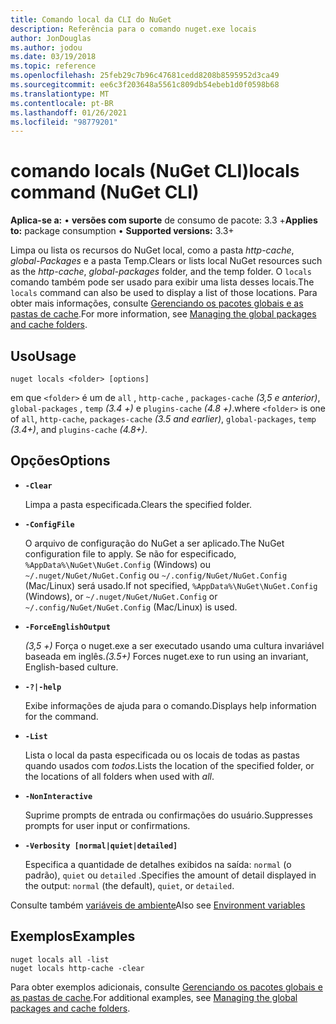 ```yaml
---
title: Comando local da CLI do NuGet
description: Referência para o comando nuget.exe locais
author: JonDouglas
ms.author: jodou
ms.date: 03/19/2018
ms.topic: reference
ms.openlocfilehash: 25feb29c7b96c47681cedd8208b8595952d3ca49
ms.sourcegitcommit: ee6c3f203648a5561c809db54ebeb1d0f0598b68
ms.translationtype: MT
ms.contentlocale: pt-BR
ms.lasthandoff: 01/26/2021
ms.locfileid: "98779201"
---
```

# <a name="locals-command-nuget-cli"></a><span data-ttu-id="bc75f-103">comando locals (NuGet CLI)</span><span class="sxs-lookup"><span data-stu-id="bc75f-103">locals command (NuGet CLI)</span></span>

<span data-ttu-id="bc75f-104">**Aplica-se a:** &bullet; **versões com suporte** de consumo de pacote: 3.3 +</span><span class="sxs-lookup"><span data-stu-id="bc75f-104">**Applies to:** package consumption &bullet; **Supported versions:** 3.3+</span></span>

<span data-ttu-id="bc75f-105">Limpa ou lista os recursos do NuGet local, como a pasta *http-cache*, *global-Packages* e a pasta Temp.</span><span class="sxs-lookup"><span data-stu-id="bc75f-105">Clears or lists local NuGet resources such as the *http-cache*, *global-packages* folder, and the temp folder.</span></span> <span data-ttu-id="bc75f-106">O `locals` comando também pode ser usado para exibir uma lista desses locais.</span><span class="sxs-lookup"><span data-stu-id="bc75f-106">The `locals` command can also be used to display a list of those locations.</span></span> <span data-ttu-id="bc75f-107">Para obter mais informações, consulte [Gerenciando os pacotes globais e as pastas de cache](../../consume-packages/managing-the-global-packages-and-cache-folders.md).</span><span class="sxs-lookup"><span data-stu-id="bc75f-107">For more information, see [Managing the global packages and cache folders](../../consume-packages/managing-the-global-packages-and-cache-folders.md).</span></span>

## <a name="usage"></a><span data-ttu-id="bc75f-108">Uso</span><span class="sxs-lookup"><span data-stu-id="bc75f-108">Usage</span></span>

```cli
nuget locals <folder> [options]
```

<span data-ttu-id="bc75f-109">em que `<folder>` é um de `all` , `http-cache` , `packages-cache` *(3,5 e anterior)*, `global-packages` , `temp` *(3.4 +)* e `plugins-cache` *(4.8 +)*.</span><span class="sxs-lookup"><span data-stu-id="bc75f-109">where `<folder>` is one of `all`, `http-cache`, `packages-cache` *(3.5 and earlier)*, `global-packages`, `temp` *(3.4+)*, and `plugins-cache` *(4.8+)*.</span></span>

## <a name="options"></a><span data-ttu-id="bc75f-110">Opções</span><span class="sxs-lookup"><span data-stu-id="bc75f-110">Options</span></span>

- **`-Clear`**

  <span data-ttu-id="bc75f-111">Limpa a pasta especificada.</span><span class="sxs-lookup"><span data-stu-id="bc75f-111">Clears the specified folder.</span></span>

- **`-ConfigFile`**

  <span data-ttu-id="bc75f-112">O arquivo de configuração do NuGet a ser aplicado.</span><span class="sxs-lookup"><span data-stu-id="bc75f-112">The NuGet configuration file to apply.</span></span> <span data-ttu-id="bc75f-113">Se não for especificado, `%AppData%\NuGet\NuGet.Config` (Windows) ou `~/.nuget/NuGet/NuGet.Config` ou `~/.config/NuGet/NuGet.Config` (Mac/Linux) será usado.</span><span class="sxs-lookup"><span data-stu-id="bc75f-113">If not specified, `%AppData%\NuGet\NuGet.Config` (Windows), or `~/.nuget/NuGet/NuGet.Config` or `~/.config/NuGet/NuGet.Config` (Mac/Linux) is used.</span></span>

- **`-ForceEnglishOutput`**

  <span data-ttu-id="bc75f-114">*(3,5 +)* Força o nuget.exe a ser executado usando uma cultura invariável baseada em inglês.</span><span class="sxs-lookup"><span data-stu-id="bc75f-114">*(3.5+)* Forces nuget.exe to run using an invariant, English-based culture.</span></span>

- **`-?|-help`**

  <span data-ttu-id="bc75f-115">Exibe informações de ajuda para o comando.</span><span class="sxs-lookup"><span data-stu-id="bc75f-115">Displays help information for the command.</span></span>

- **`-List`**

  <span data-ttu-id="bc75f-116">Lista o local da pasta especificada ou os locais de todas as pastas quando usados com *todos*.</span><span class="sxs-lookup"><span data-stu-id="bc75f-116">Lists the location of the specified folder, or the locations of all folders when used with *all*.</span></span>

- **`-NonInteractive`**

  <span data-ttu-id="bc75f-117">Suprime prompts de entrada ou confirmações do usuário.</span><span class="sxs-lookup"><span data-stu-id="bc75f-117">Suppresses prompts for user input or confirmations.</span></span>

- **`-Verbosity [normal|quiet|detailed]`**

  <span data-ttu-id="bc75f-118">Especifica a quantidade de detalhes exibidos na saída: `normal` (o padrão), `quiet` ou `detailed` .</span><span class="sxs-lookup"><span data-stu-id="bc75f-118">Specifies the amount of detail displayed in the output: `normal` (the default), `quiet`, or `detailed`.</span></span>

<span data-ttu-id="bc75f-119">Consulte também [variáveis de ambiente](cli-ref-environment-variables.md)</span><span class="sxs-lookup"><span data-stu-id="bc75f-119">Also see [Environment variables](cli-ref-environment-variables.md)</span></span>

## <a name="examples"></a><span data-ttu-id="bc75f-120">Exemplos</span><span class="sxs-lookup"><span data-stu-id="bc75f-120">Examples</span></span>

```cli
nuget locals all -list
nuget locals http-cache -clear
```

<span data-ttu-id="bc75f-121">Para obter exemplos adicionais, consulte [Gerenciando os pacotes globais e as pastas de cache](../../consume-packages/managing-the-global-packages-and-cache-folders.md).</span><span class="sxs-lookup"><span data-stu-id="bc75f-121">For additional examples, see [Managing the global packages and cache folders](../../consume-packages/managing-the-global-packages-and-cache-folders.md).</span></span>
